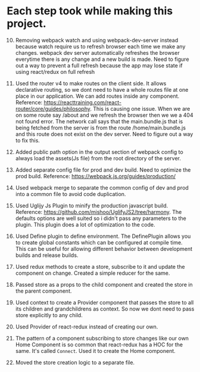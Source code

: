 # Each step took while making this project.

10. Removing webpack watch and using webpack-dev-server instead because watch require us to refresh browser each time we make any changes. webpack dev server automatically refreshes the
browser everytime there is any change and a new build is made. Need to figure out a way to prevent a full refresh because the app may lose state if using react/redux on full refresh

15. Used the router v4 to make routes on the client side. It allows declarative routing, so we dont need to have a whole routes file at one place in our application. We can add routes inside any component.
Reference: https://reacttraining.com/react-router/core/guides/philosophy.
This is causing one issue. When we are on some route say /about and we refresh the browser then we we a 404 not found error. The network call says that the main.bundle.js that is being fetched from the server is from the route /home/main.bundle.js and this route does not exist on the dev server. Need to figure out a way to fix this. 

16. Added public path option in the output section of webpack config to always load the assets(Js file) from the root directory of the server. 

17. Added separate config file for prod and dev build. Need to optimize the prod build. Reference: https://webpack.js.org/guides/production/

18. Used webpack merge to separate the common config of dev and prod into a common file to avoid code duplication.

19. Used Uglijy Js Plugin to minify the production javascript build. Reference: https://github.com/mishoo/UglifyJS2/tree/harmony. The defaults options are well suited so i didn't pass any parameters to the plugin. This plugin does a lot of optimization to the code.

20. Used Define plugin to define environment. The DefinePlugin allows you to create global constants which can be configured at compile time. This can be useful for allowing different behavior between development builds and release builds.

21. Used redux methods to create a store, subscribe to it and update the component on change. Created a simple reducer for the same.

22. Passed store as a props to the child component and created the store in the parent component.

23. Used context to create a Provider component that passes the store to all its children and grandchildrens as context. So now we dont need to pass store explicitly to any child.

24. Used Provider of react-redux instead of creating our own.

25. The pattern of a component subscribing to store changes like our own Home Component is so common that react-redux has a HOC for the same. It's called `Connect`. Used it to create the Home component.

26. Moved the store creation logic to a separate file.
